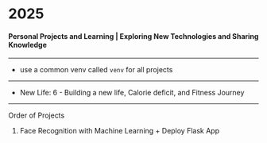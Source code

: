 # 2025
#### Personal Projects and Learning | Exploring New Technologies and Sharing Knowledge

---

- use a common venv called `venv` for all projects

--- 

- New Life: 6 -  Building a new life, Calorie deficit, and Fitness Journey

---
Order of Projects

1. Face Recognition with Machine Learning + Deploy Flask App
